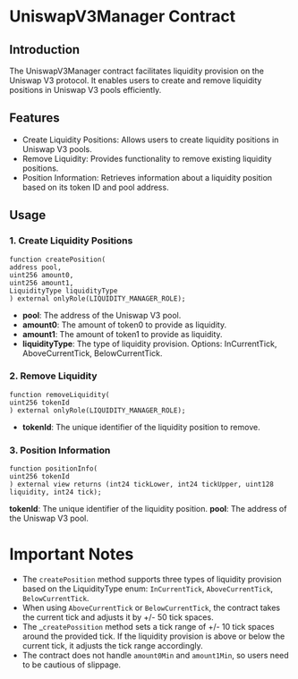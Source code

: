 # UniswapV3Manager Contract 

## Introduction

The UniswapV3Manager contract facilitates liquidity provision on the Uniswap V3 protocol. It enables users to create and remove liquidity positions in Uniswap V3 pools efficiently.

## Features
* Create Liquidity Positions: Allows users to create liquidity positions in Uniswap V3 pools.
* Remove Liquidity: Provides functionality to remove existing liquidity positions.
* Position Information: Retrieves information about a liquidity position based on its token ID and pool address.

## Usage

### 1. Create Liquidity Positions

   ```solidity
   function createPosition(
   address pool,
   uint256 amount0,
   uint256 amount1,
   LiquidityType liquidityType
   ) external onlyRole(LIQUIDITY_MANAGER_ROLE);
   ```

*    **pool**: The address of the Uniswap V3 pool.
*    **amount0**: The amount of token0 to provide as liquidity.
*    **amount1**: The amount of token1 to provide as liquidity.
*    **liquidityType**: The type of liquidity provision. Options: InCurrentTick, AboveCurrentTick, BelowCurrentTick.

### 2. Remove Liquidity

   ```solidity
   function removeLiquidity(
   uint256 tokenId
   ) external onlyRole(LIQUIDITY_MANAGER_ROLE);
```

*    **tokenId**: The unique identifier of the liquidity position to remove.

### 3. Position Information

   ```solidity
   function positionInfo(
   uint256 tokenId
   ) external view returns (int24 tickLower, int24 tickUpper, uint128 liquidity, int24 tick);
```

**tokenId**: The unique identifier of the liquidity position.
**pool**: The address of the Uniswap V3 pool.

# Important Notes

*    The `createPosition` method supports three types of liquidity provision based on the LiquidityType enum: `InCurrentTick`, `AboveCurrentTick`, `BelowCurrentTick`.
*    When using `AboveCurrentTick` or `BelowCurrentTick`, the contract takes the current tick and adjusts it by +/- 50 tick spaces.
*    The _`createPossition` method sets a tick range of +/- 10 tick spaces around the provided tick. If the liquidity provision is above or below the current tick, it adjusts the tick range accordingly.
*    The contract does not handle `amount0Min` and `amount1Min`, so users need to be cautious of slippage.
